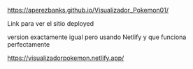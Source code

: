 https://aperezbanks.github.io/Visualizador_Pokemon01/

Link para ver el sitio deployed

version exactamente igual pero usando Netlify 
y que funciona perfectamente 

https://visualizadorpokemon.netlify.app/

